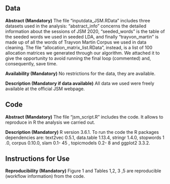 ## Data

**Abstract (Mandatory)**
The file “inputdata_JSM.RData” includes three datasets used in the analysis: “abstract_info”
concerns the detailed information about the sessions of JSM 2020, “seeded_words” is the table
of the seeded words we used in seeded LDA, and finally “trayvon_martin” is made up of all the
words of Trayvon Martin Corpus we used in data cleaning. The file
“allocation_matrix_list.RData”, instead, is a list of 100 allocation matrices we generated through
our algorithm. We attached it to give the opportunity to avoid running the final loop (commented)
and, consequently, save time.

**Availability (Mandatory)**
No restrictions for the data, they are available.

**Description (Mandatory if data available)**
All data we used were freely available at the official JSM webpage.

## Code

**Abstract (Mandatory)**
The file “jsm_script.R” includes the code. It allows to reproduce in R the analysis we carried out.

**Description (Mandatory)**
R version 3.6.1.
To run the code the R packages dependencies are: text2vec 0.5.1, data.table 1.13.4, stringr
1.4.0, stopwords 1 .0, corpus 0.10.0, slam 0.1- 45 , topicmodels 0.2- 8 and ggplot2 3.3.2.

## Instructions for Use

**Reproducibility (Mandatory)**
Figure 1 and Tables 1,2, 3 ,5 are reproducible (workflow information) from the code.
